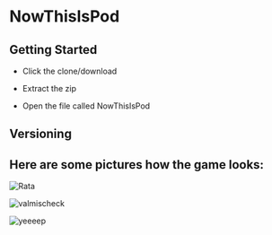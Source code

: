 # NowThisIsPod

## Getting Started

* Click the clone/download

* Extract the zip

* Open the file called NowThisIsPod


## Versioning



## Here are some pictures how the game looks:

![Rata](https://user-images.githubusercontent.com/35567342/62704420-05160a00-b9f4-11e9-9e45-8198aac64ac9.png)

![valmischeck](https://user-images.githubusercontent.com/35567342/62704517-49090f00-b9f4-11e9-95b4-7b7636def389.png)

![yeeeep](https://user-images.githubusercontent.com/35567342/62704518-49a1a580-b9f4-11e9-9492-fcb4bdf9d3b6.png)
